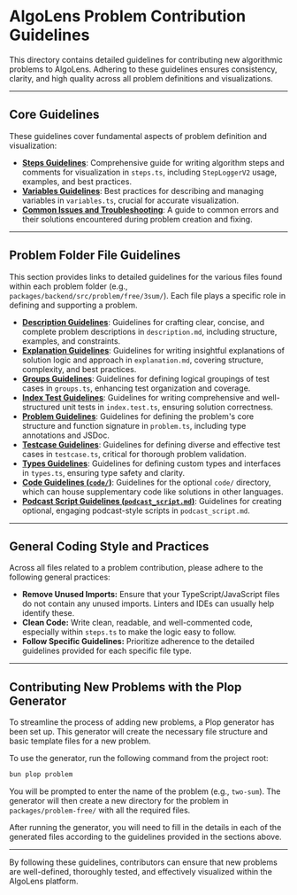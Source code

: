 # AlgoLens Problem Contribution Guidelines

This directory contains detailed guidelines for contributing new algorithmic problems to AlgoLens. Adhering to these guidelines ensures consistency, clarity, and high quality across all problem definitions and visualizations.

---

## Core Guidelines

These guidelines cover fundamental aspects of problem definition and visualization:

- [**Steps Guidelines**](./steps-guidelines.md): Comprehensive guide for writing algorithm steps and comments for visualization in `steps.ts`, including `StepLoggerV2` usage, examples, and best practices.
- [**Variables Guidelines**](./variables-guidelines.md): Best practices for describing and managing variables in `variables.ts`, crucial for accurate visualization.
- [**Common Issues and Troubleshooting**](./common-issues-guidelines.md): A guide to common errors and their solutions encountered during problem creation and fixing.

---

## Problem Folder File Guidelines

This section provides links to detailed guidelines for the various files found within each problem folder (e.g., `packages/backend/src/problem/free/3sum/`). Each file plays a specific role in defining and supporting a problem.

- [**Description Guidelines**](./description-guidelines.md): Guidelines for crafting clear, concise, and complete problem descriptions in `description.md`, including structure, examples, and constraints.
- [**Explanation Guidelines**](./explanation-guidelines.md): Guidelines for writing insightful explanations of solution logic and approach in `explanation.md`, covering structure, complexity, and best practices.
- [**Groups Guidelines**](./groups-guidelines.md): Guidelines for defining logical groupings of test cases in `groups.ts`, enhancing test organization and coverage.
- [**Index Test Guidelines**](./index-test-guidelines.md): Guidelines for writing comprehensive and well-structured unit tests in `index.test.ts`, ensuring solution correctness.
- [**Problem Guidelines**](./problem-guidelines.md): Guidelines for defining the problem's core structure and function signature in `problem.ts`, including type annotations and JSDoc.
- [**Testcase Guidelines**](./testcase-guidelines.md): Guidelines for defining diverse and effective test cases in `testcase.ts`, critical for thorough problem validation.
- [**Types Guidelines**](./types-guidelines.md): Guidelines for defining custom types and interfaces in `types.ts`, ensuring type safety and clarity.
- [**Code Guidelines (`code/`)**](./code-guidelines.md): Guidelines for the optional `code/` directory, which can house supplementary code like solutions in other languages.
- [**Podcast Script Guidelines (`podcast_script.md`)**](./podcast-script-guidelines.md): Guidelines for creating optional, engaging podcast-style scripts in `podcast_script.md`.

---

## General Coding Style and Practices

Across all files related to a problem contribution, please adhere to the following general practices:

-   **Remove Unused Imports:** Ensure that your TypeScript/JavaScript files do not contain any unused imports. Linters and IDEs can usually help identify these.
-   **Clean Code:** Write clean, readable, and well-commented code, especially within `steps.ts` to make the logic easy to follow.
-   **Follow Specific Guidelines:** Prioritize adherence to the detailed guidelines provided for each specific file type.

---

## Contributing New Problems with the Plop Generator

To streamline the process of adding new problems, a Plop generator has been set up. This generator will create the necessary file structure and basic template files for a new problem.

To use the generator, run the following command from the project root:

```bash
bun plop problem
```

You will be prompted to enter the name of the problem (e.g., `two-sum`). The generator will then create a new directory for the problem in `packages/problem-free/` with all the required files.

After running the generator, you will need to fill in the details in each of the generated files according to the guidelines provided in the sections above.

---

By following these guidelines, contributors can ensure that new problems are well-defined, thoroughly tested, and effectively visualized within the AlgoLens platform.